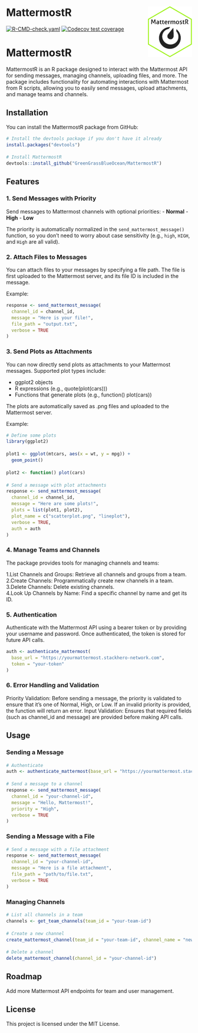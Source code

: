 
<!-- README.md is generated from README.Rmd. Please edit that file -->

# MattermostR <a href="https://github.com/GreenGrassBlueOcean/MattermostR"><img src="man/figures/MattermostR_hex.png" alt="MattermostR website" align="right" height="138"/></a>

<!-- badges: start -->

[![R-CMD-check.yaml](https://github.com/GreenGrassBlueOcean/MattermostR/actions/workflows/R-CMD-check.yaml/badge.svg)](https://github.com/GreenGrassBlueOcean/MattermostR/actions/workflows/R-CMD-check.yaml)
[![Codecov test
coverage](https://codecov.io/gh/GreenGrassBlueOcean/MattermostR/graph/badge.svg)](https://app.codecov.io/gh/GreenGrassBlueOcean/MattermostR)

<!-- badges: end -->

# MattermostR

MattermostR is an R package designed to interact with the Mattermost API
for sending messages, managing channels, uploading files, and more. The
package includes functionality for automating interactions with
Mattermost from R scripts, allowing you to easily send messages, upload
attachments, and manage teams and channels.

## Installation

You can install the MattermostR package from GitHub:

``` r
# Install the devtools package if you don't have it already
install.packages("devtools")

# Install MattermostR
devtools::install_github("GreenGrassBlueOcean/MattermostR")
```

## Features

### 1. Send Messages with Priority

Send messages to Mattermost channels with optional priorities: -
**Normal** - **High** - **Low**

The priority is automatically normalized in the
`send_mattermost_message()` function, so you don’t need to worry about
case sensitivity (e.g., `high`, `HIGH`, and `High` are all valid).

### 2. Attach Files to Messages

You can attach files to your messages by specifying a file path. The
file is first uploaded to the Mattermost server, and its file ID is
included in the message.

Example:

``` r
response <- send_mattermost_message(
  channel_id = channel_id, 
  message = "Here is your file!", 
  file_path = "output.txt", 
  verbose = TRUE
)
```

### 3. Send Plots as Attachments

You can now directly send plots as attachments to your Mattermost
messages. Supported plot types include:

- ggplot2 objects
- R expressions (e.g., quote(plot(cars)))
- Functions that generate plots (e.g., function() plot(cars))

The plots are automatically saved as .png files and uploaded to the
Mattermost server.

Example:

``` r
# Define some plots
library(ggplot2)

plot1 <- ggplot(mtcars, aes(x = wt, y = mpg)) +
  geom_point()

plot2 <- function() plot(cars)

# Send a message with plot attachments
response <- send_mattermost_message(
  channel_id = channel_id,
  message = "Here are some plots!",
  plots = list(plot1, plot2),
  plot_name = c("scatterplot.png", "lineplot"),
  verbose = TRUE,
  auth = auth
)
```

### 4. Manage Teams and Channels

The package provides tools for managing channels and teams:

1.List Channels and Groups: Retrieve all channels and groups from a
team.  
2.Create Channels: Programmatically create new channels in a team.  
3.Delete Channels: Delete existing channels.  
4.Look Up Channels by Name: Find a specific channel by name and get its
ID.

### 5. Authentication

Authenticate with the Mattermost API using a bearer token or by
providing your username and password. Once authenticated, the token is
stored for future API calls.

``` r
auth <- authenticate_mattermost(
  base_url = "https://yourmattermost.stackhero-network.com", 
  token = "your-token"
)
```

### 6. Error Handling and Validation

Priority Validation: Before sending a message, the priority is validated
to ensure that it’s one of Normal, High, or Low. If an invalid priority
is provided, the function will return an error. Input Validation:
Ensures that required fields (such as channel_id and message) are
provided before making API calls.

## Usage

### Sending a Message

``` r
# Authenticate
auth <- authenticate_mattermost(base_url = "https://yourmattermost.stackhero-network.com", token = "your-token")

# Send a message to a channel
response <- send_mattermost_message(
  channel_id = "your-channel-id", 
  message = "Hello, Mattermost!", 
  priority = "High", 
  verbose = TRUE
)
```

### Sending a Message with a File

``` r
# Send a message with a file attachment
response <- send_mattermost_message(
  channel_id = "your-channel-id", 
  message = "Here is a file attachment", 
  file_path = "path/to/file.txt", 
  verbose = TRUE
)
```

### Managing Channels

``` r
# List all channels in a team
channels <- get_team_channels(team_id = "your-team-id")

# Create a new channel
create_mattermost_channel(team_id = "your-team-id", channel_name = "new-channel", channel_display_name = "New Channel")

# Delete a channel
delete_mattermost_channel(channel_id = "your-channel-id")
```

## Roadmap

Add more Mattermost API endpoints for team and user management.

## License

This project is licensed under the MIT License.
